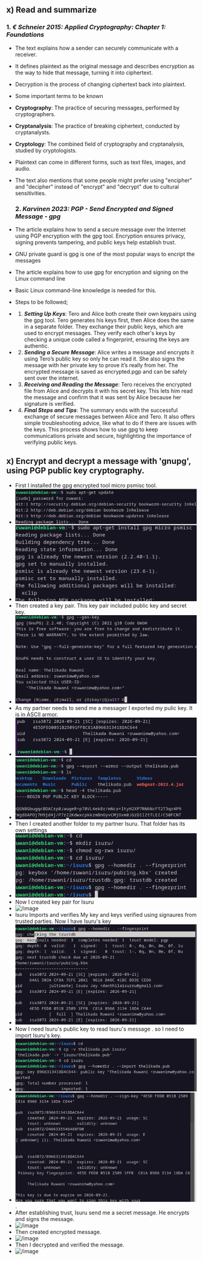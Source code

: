 ## x) Read and summarize 

### 1. ***€ Schneier 2015: Applied Cryptography: Chapter 1: Foundations***
- The text explains how a sender can securely communicate with a receiver.
- It defines plaintext as the original message and describes encryption as the way to hide that message, turning it into ciphertext.
- Decryption is the process of changing ciphertext back into plaintext.
- Some important terms to be known
- **Cryptography**: The practice of securing messages, performed by cryptographers.
- **Cryptanalysis**: The practice of breaking ciphertext, conducted by cryptanalysts.
- **Cryptology**: The combined field of cryptography and cryptanalysis, studied by cryptologists.
- Plaintext can come in different forms, such as text files, images, and audio.
- The text also mentions that some people might prefer using "encipher" and "decipher" instead of "encrypt" and "decrypt" due to cultural sensitivities.

  ### 2. ***Karvinen 2023: PGP - Send Encrypted and Signed Message - gpg***
 - The article explains how to send a secure message over the Internet using PGP encryption with the gpg tool. Encryption ensures privacy, signing prevents tampering, and public keys help establish trust.
 - GNU private guard is gpg is one of the most popular ways to encript the messages
 - The article explains how to use gpg for encryption and signing on the Linux command line
 - Basic Linux command-line knowledge is needed for this.
 - Steps to be followed;
 -   1. ***Setting Up Keys***: Tero and Alice both create their own keypairs using the gpg tool. Tero generates his keys first, then Alice does the same in a separate folder. They exchange their public keys, which are used to encrypt messages. They verify each other's keys by checking a unique code called a fingerprint, ensuring the keys are authentic.
  -  2. ***Sending a Secure Message***: Alice writes a message and encrypts it using Tero’s public key so only he can read it. She also signs the message with her private key to prove it’s really from her. The encrypted message is saved as encrypted.pgp and can be safely sent over the internet.
-    3. ***Receiving and Reading the Message***: Tero receives the encrypted file from Alice and decrypts it with his secret key. This lets him read the message and confirm that it was sent by Alice because her signature is verified.
   - 4. ***Final Steps and Tips***: The summary ends with the successful exchange of secure messages between Alice and Tero. It also offers simple troubleshooting advice, like what to do if there are issues with the keys. This process shows how to use gpg to keep communications private and secure, highlighting the importance of verifying public keys.
        
## x) Encrypt and decrypt a message with 'gnupg', using PGP public key cryptography. 

- First I installed the gpg encrypted tool  micro psmisc tool.
-  ![/image](https://github.com/RuwaniW/Informarion-Security/blob/main/images/Screenshot%202024-09-21%20110020.png)
  -  ![/image](https://github.com/RuwaniW/Informarion-Security/blob/main/images/Screenshot%202024-09-21%20111110.png)
- Then created a key pair. This key pair included public key and secret key.
-   ![/image](https://github.com/RuwaniW/Informarion-Security/blob/main/images/Screenshot%202024-09-21%20112358.png)
- As my partner needs to send me a messager I exported my pulic key. It is in ASCII armor.
-  ![/image](https://github.com/RuwaniW/Informarion-Security/blob/main/images/Screenshot%202024-09-21%20112545.png)
-   ![/image](https://github.com/RuwaniW/Informarion-Security/blob/main/images/Screenshot%202024-09-21%20112939.png)
- Then I created another folder to my partner Isuru. That folder has its own settings
-  ![/image](https://github.com/RuwaniW/Informarion-Security/blob/main/images/Screenshot%202024-09-21%20113257.png)
- Now I created key pair for Isuru
-  ![/image]()
- Isuru Imports and verifies My key and keys verified using signaures from trusted parties. Now I have Isuru's key
-  ![/image](https://github.com/RuwaniW/Informarion-Security/blob/main/images/Screenshot%202024-09-21%20115047.png)
- Now I need Isuru's public key to read Isuru's message . so I need to import Isuru's key.
-  ![/image](https://github.com/RuwaniW/Informarion-Security/blob/main/images/Screenshot%202024-09-21%20114412.png)
-  ![/image](https://github.com/RuwaniW/Informarion-Security/blob/main/images/Screenshot%202024-09-21%20114906.png).
- After establishing trust, Isuru send me a secret message. He encrypts and signs the message.
-  ![/image]()
- Then created encrypted message.
-  ![/image]()
- Then I decrypted and verified the message.
-  ![/image]()
  
